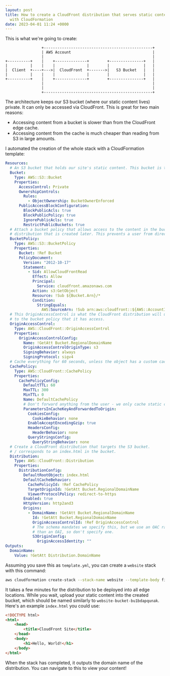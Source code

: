 ```yaml
---
layout: post
title: How to create a CloudFront distribution that serves static content from S3
  with CloudFormation
date: 2023-04-01 11:24 +0000
---
```

This is what we're going to create:

```
                +------------------------------------------------+
                | AWS Account                                    |
                |                                                |
+----------+    |    +--------------+        +---------------+   |
|          |    |    |              |        |               |   |
|  Client  +----+--->|  CloudFront  +------->|   S3 Bucket   |   |
|          |    |    |              |        |               |   |
+----------+    |    +--------------+        +---------------+   |
                |                                                |
                |                                                |
                +------------------------------------------------+
```

The architecture keeps our S3 bucket (where our static content lives) private. It can only be accessed
via CloudFront. This is great for two main reasons:

- Accessing content from a bucket is slower than from the CloudFront edge cache.
- Accessing content from the cache is much cheaper than reading from S3 in large amounts.

I automated the creation of the whole stack with a CloudFormation template:

```yml
Resources:
  # An S3 bucket that holds our site's static content. This bucket is totally private.
  Bucket:
    Type: AWS::S3::Bucket
    Properties:
      AccessControl: Private
      OwnershipControls:
        Rules:
          - ObjectOwnership: BucketOwnerEnforced
      PublicAccessBlockConfiguration:
        BlockPublicAcls: true
        BlockPublicPolicy: true
        IgnorePublicAcls: true
        RestrictPublicBuckets: true
  # Attach a bucket policy that allows access to the content in the bucket only for the CloudFront
  # distribution that is created later. This prevents a user from directly accessing our bucket.
  BucketPolicy:
    Type: AWS::S3::BucketPolicy
    Properties:
      Bucket: !Ref Bucket
      PolicyDocument:
        Version: "2012-10-17"
        Statement:
          - Sid: AllowCloudFrontRead
            Effect: Allow
            Principal:
              Service: cloudfront.amazonaws.com
            Action: s3:GetObject
            Resource: !Sub ${Bucket.Arn}/*
            Condition:
              StringEquals:
                AWS:SourceArn: !Sub arn:aws:cloudfront::${AWS::AccountId}:distribution/${Distribution.Id}
  # This OriginAccessControl is what the CloudFront distribution will use to sign requests to prove
  # to the bucket policy that it has access.
  OriginAccessControl:
    Type: AWS::CloudFront::OriginAccessControl
    Properties:
      OriginAccessControlConfig:
        Name: !GetAtt Bucket.RegionalDomainName
        OriginAccessControlOriginType: s3
        SigningBehavior: always
        SigningProtocol: sigv4
  # Cache everything for 60 seconds, unless the object has a custom cache header.
  CachePolicy:
    Type: AWS::CloudFront::CachePolicy
    Properties:
      CachePolicyConfig:
        DefaultTTL: 60
        MaxTTL: 300
        MinTTL: 0
        Name: DefaultCachePolicy
        # Don't forward anything from the user - we only cache static content.
        ParametersInCacheKeyAndForwardedToOrigin:
          CookiesConfig:
            CookieBehavior: none
          EnableAcceptEncodingGzip: true
          HeadersConfig:
            HeaderBehavior: none
          QueryStringsConfig:
            QueryStringBehavior: none
  # Create a CloudFront distribution that targets the S3 bucket.
  # / corresponds to an index.html in the bucket.
  Distribution:
    Type: AWS::CloudFront::Distribution
    Properties:
      DistributionConfig:
        DefaultRootObject: index.html
        DefaultCacheBehavior:
          CachePolicyId: !Ref CachePolicy
          TargetOriginId: !GetAtt Bucket.RegionalDomainName
          ViewerProtocolPolicy: redirect-to-https
        Enabled: true
        HttpVersion: http2and3
        Origins:
          - DomainName: !GetAtt Bucket.RegionalDomainName
            Id: !GetAtt Bucket.RegionalDomainName
            OriginAccessControlId: !Ref OriginAccessControl
            # The schema mandates we specify this, but we use an OAC rather 
            # than an OAI, so don't specify one.
            S3OriginConfig:
              OriginAccessIdentity: ""
Outputs:
  DomainName:
    Value: !GetAtt Distribution.DomainName
```

Assuming you save this as `template.yml`, you can create a `website` stack with this command:

```bash
aws cloudformation create-stack --stack-name website --template-body file://template.yml
```

It takes a few minutes for the distribution to be deployed into all edge locations. While you wait,
upload your static content into the created bucket, which should be named similarly to `website-bucket-bu1bdapqunak`.
Here's an example `index.html` you could use:

```html
<!DOCTYPE html>
<html>
    <head>
        <title>CloudFront Site</title>
    </head>
    <body>
        <h1>Hello, World!</h1>
    </body>
</html>
```

When the stack has completed, it outputs the domain name of the distribution. You can navigate to this to view
your content!
